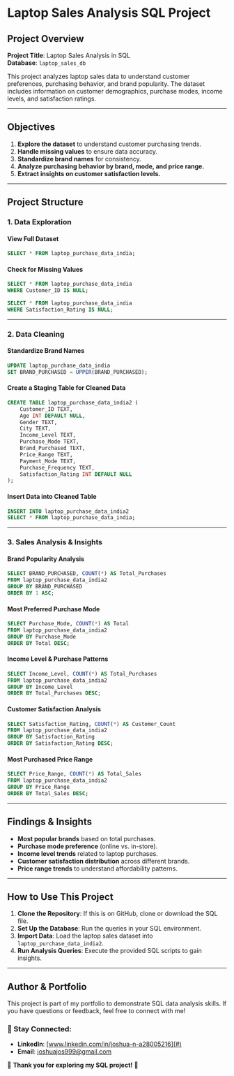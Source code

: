 # Laptop Sales Analysis SQL Project

## Project Overview

**Project Title**: Laptop Sales Analysis in SQL  
**Database**: `laptop_sales_db`  

This project analyzes laptop sales data to understand customer preferences, purchasing behavior, and brand popularity. The dataset includes information on customer demographics, purchase modes, income levels, and satisfaction ratings.

---

## Objectives

1. **Explore the dataset** to understand customer purchasing trends.  
2. **Handle missing values** to ensure data accuracy.  
3. **Standardize brand names** for consistency.  
4. **Analyze purchasing behavior by brand, mode, and price range.**  
5. **Extract insights on customer satisfaction levels.**  

---

## Project Structure

### **1. Data Exploration**

#### **View Full Dataset**
```sql
SELECT * FROM laptop_purchase_data_india;
```

#### **Check for Missing Values**
```sql
SELECT * FROM laptop_purchase_data_india
WHERE Customer_ID IS NULL;

SELECT * FROM laptop_purchase_data_india
WHERE Satisfaction_Rating IS NULL;
```

---

### **2. Data Cleaning**

#### **Standardize Brand Names**
```sql
UPDATE laptop_purchase_data_india
SET BRAND_PURCHASED = UPPER(BRAND_PURCHASED);
```

#### **Create a Staging Table for Cleaned Data**
```sql
CREATE TABLE laptop_purchase_data_india2 (
    Customer_ID TEXT,
    Age INT DEFAULT NULL,
    Gender TEXT,
    City TEXT,
    Income_Level TEXT,
    Purchase_Mode TEXT,
    Brand_Purchased TEXT,
    Price_Range TEXT,
    Payment_Mode TEXT,
    Purchase_Frequency TEXT,
    Satisfaction_Rating INT DEFAULT NULL
);
```

#### **Insert Data into Cleaned Table**
```sql
INSERT INTO laptop_purchase_data_india2
SELECT * FROM laptop_purchase_data_india;
```

---

### **3. Sales Analysis & Insights**

#### **Brand Popularity Analysis**
```sql
SELECT BRAND_PURCHASED, COUNT(*) AS Total_Purchases
FROM laptop_purchase_data_india2
GROUP BY BRAND_PURCHASED
ORDER BY 1 ASC;
```

#### **Most Preferred Purchase Mode**
```sql
SELECT Purchase_Mode, COUNT(*) AS Total
FROM laptop_purchase_data_india2
GROUP BY Purchase_Mode
ORDER BY Total DESC;
```

#### **Income Level & Purchase Patterns**
```sql
SELECT Income_Level, COUNT(*) AS Total_Purchases
FROM laptop_purchase_data_india2
GROUP BY Income_Level
ORDER BY Total_Purchases DESC;
```

#### **Customer Satisfaction Analysis**
```sql
SELECT Satisfaction_Rating, COUNT(*) AS Customer_Count
FROM laptop_purchase_data_india2
GROUP BY Satisfaction_Rating
ORDER BY Satisfaction_Rating DESC;
```

#### **Most Purchased Price Range**
```sql
SELECT Price_Range, COUNT(*) AS Total_Sales
FROM laptop_purchase_data_india2
GROUP BY Price_Range
ORDER BY Total_Sales DESC;
```

---

## **Findings & Insights**

- **Most popular brands** based on total purchases.  
- **Purchase mode preference** (online vs. in-store).  
- **Income level trends** related to laptop purchases.  
- **Customer satisfaction distribution** across different brands.  
- **Price range trends** to understand affordability patterns.  

---

## **How to Use This Project**

1. **Clone the Repository**: If this is on GitHub, clone or download the SQL file.  
2. **Set Up the Database**: Run the queries in your SQL environment.  
3. **Import Data**: Load the laptop sales dataset into `laptop_purchase_data_india2`.  
4. **Run Analysis Queries**: Execute the provided SQL scripts to gain insights.  

---

## **Author & Portfolio**

This project is part of my portfolio to demonstrate SQL data analysis skills. If you have questions or feedback, feel free to connect with me!

### 📌 Stay Connected:
- **LinkedIn**: [www.linkedin.com/in/joshua-n-a28005216](#)  
- **Email**: [joshuajos999@gmail.com](#)  

🚀 **Thank you for exploring my SQL project!** 🚀

